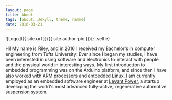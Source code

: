 ```yaml
---
layout: page
title: About
tags: [about, Jekyll, theme, ramme]
date: 2016-03-21
---
```

![Logo]({{ site.url }}/{{ site.author-pic }}){: .selfie}

Hi! My name is Riley, and in 2016 I received my Bachelor's in computer engineering from Tufts University. Ever since I began my studies, I have been interested in using software and electronics to interact with people and the physical world in interesting ways. My first introduction to embedded programming was on the Arduino platform, and since then I have also worked with ARM processors and embedded Linux. I am currently employed as an embedded software engineer at [Levant Power](http://levantpower.com/), a startup
developing the world's most advanced fully-active, regenerative automotive suspension system.

